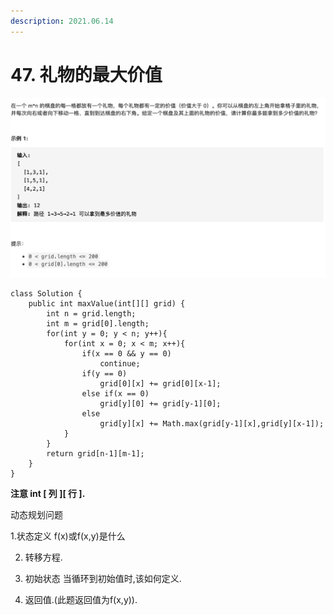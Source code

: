 ```yaml
---
description: 2021.06.14
---
```


# 47. 礼物的最大价值

![](../../.gitbook/assets/image%20%2835%29.png)

```text
class Solution {
    public int maxValue(int[][] grid) {
        int n = grid.length;
        int m = grid[0].length;
        for(int y = 0; y < n; y++){
            for(int x = 0; x < m; x++){
                if(x == 0 && y == 0) 
                    continue;
                if(y == 0) 
                    grid[0][x] += grid[0][x-1];
                else if(x == 0) 
                    grid[y][0] += grid[y-1][0];
                else
                    grid[y][x] += Math.max(grid[y-1][x],grid[y][x-1]);
            }
        }
        return grid[n-1][m-1];
    }
}
```

**注意 int \[ 列 \]\[ 行 \].**



动态规划问题

1.状态定义 f\(x\)或f\(x,y\)是什么

2. 转移方程.

3. 初始状态 当循环到初始值时,该如何定义.

4. 返回值.\(此题返回值为f\(x,y\)\).



